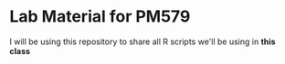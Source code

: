# Lab Material for PM579

I will be using this repository to share all R scripts we'll be using in **this class**
